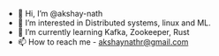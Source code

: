 - 👋 Hi, I’m @akshay-nath
- 👀 I’m interested in Distributed systems, linux and ML.
- 🌱 I’m currently learning Kafka, Zookeeper, Rust
- 📫 How to reach me - akshaynathr@gmail.com

<!---
akshay-nath/akshay-nath is a ✨ special ✨ repository because its `README.md` (this file) appears on your GitHub profile.
You can click the Preview link to take a look at your changes.
--->
